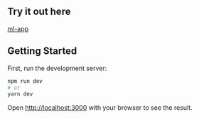 ## Try it out here
[ml-app]('https://ml-app-felickslindgren.vercel.app/')

## Getting Started

First, run the development server:

```bash
npm run dev
# or
yarn dev
```

Open [http://localhost:3000](http://localhost:3000) with your browser to see the result.
